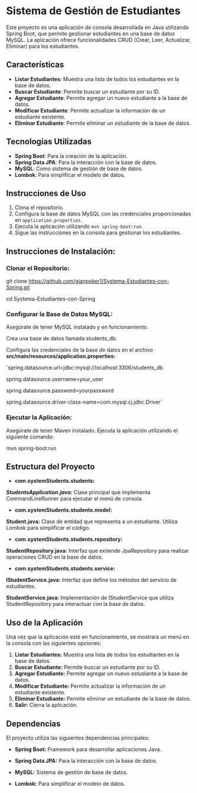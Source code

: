 # Sistema de Gestión de Estudiantes

Este proyecto es una aplicación de consola desarrollada en Java utilizando Spring Boot, que permite gestionar estudiantes en una base de datos MySQL. La aplicación ofrece funcionalidades CRUD (Crear, Leer, Actualizar, Eliminar) para los estudiantes.

## Características

- **Listar Estudiantes**: Muestra una lista de todos los estudiantes en la base de datos.
- **Buscar Estudiante**: Permite buscar un estudiante por su ID.
- **Agregar Estudiante**: Permite agregar un nuevo estudiante a la base de datos.
- **Modificar Estudiante**: Permite actualizar la información de un estudiante existente.
- **Eliminar Estudiante**: Permite eliminar un estudiante de la base de datos.

## Tecnologías Utilizadas

- **Spring Boot**: Para la creación de la aplicación.
- **Spring Data JPA**: Para la interacción con la base de datos.
- **MySQL**: Como sistema de gestión de base de datos.
- **Lombok**: Para simplificar el modelo de datos.

## Instrucciones de Uso

1. Clona el repositorio.
2. Configura la base de datos MySQL con las credenciales proporcionadas en `application.properties`.
3. Ejecuta la aplicación utilizando `mvn spring-boot:run`.
4. Sigue las instrucciones en la consola para gestionar los estudiantes.


## Instrucciones de Instalación:

### Clonar el Repositorio:
git clone https://github.com/gianpoker1/Systema-Estudiantes-con-Spring.git

cd Systema-Estudiantes-con-Spring

### Configurar la Base de Datos MySQL:

Asegúrate de tener MySQL instalado y en funcionamiento.

Crea una base de datos llamada students_db.

Configura las credenciales de la base de datos en el archivo **src/main/resources/application.properties:**

`spring.datasource.url=jdbc:mysql://localhost:3306/students_db

spring.datasource.username=your_user

spring.datasource.password=yourpassword

spring.datasource.driver-class-name=com.mysql.cj.jdbc.Driver`

### Ejecutar la Aplicación:
Asegúrate de tener Maven instalado.
Ejecuta la aplicación utilizando el siguiente comando:

mvn spring-boot:run

## Estructura del Proyecto
- **com.systemStudents.students:**

***StudentsApplication.java:*** Clase principal que implementa CommandLineRunner para ejecutar el menú de consola.
  
- **com.systemStudents.students.model:**

**Student.java:** Clase de entidad que representa a un estudiante. Utiliza Lombok para simplificar el código.

- **com.systemStudents.students.repository:**

**StudentRepository.java:** Interfaz que extiende JpaRepository para realizar operaciones CRUD en la base de datos.

- **com.systemStudents.students.service:**

**IStudentService.java:** Interfaz que define los métodos del servicio de estudiantes.

**StudentService.java:** Implementación de IStudentService que utiliza StudentRepository para interactuar con la base de datos.

## Uso de la Aplicación
Una vez que la aplicación esté en funcionamiento, se mostrará un menú en la consola con las siguientes opciones:

1. **Listar Estudiantes:** Muestra una lista de todos los estudiantes en la base de datos.
2. **Buscar Estudiante:** Permite buscar un estudiante por su ID.
3. **Agregar Estudiante:** Permite agregar un nuevo estudiante a la base de datos.
4. **Modificar Estudiante:** Permite actualizar la información de un estudiante existente.
5. **Eliminar Estudiante:** Permite eliminar un estudiante de la base de datos.
6. **Salir:** Cierra la aplicación.


## Dependencias
El proyecto utiliza las siguientes dependencias principales:

- **Spring Boot:** Framework para desarrollar aplicaciones Java.

- **Spring Data JPA:** Para la interacción con la base de datos.

- **MySQL:** Sistema de gestión de base de datos.

- **Lombok:** Para simplificar el modelo de datos.
